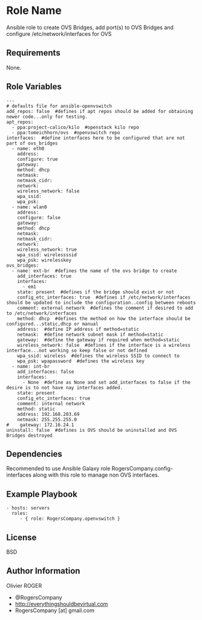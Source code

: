Role Name
=========

Ansible role to create OVS Bridges, add port(s) to OVS Bridges and configure /etc/network/interfaces for OVS

Requirements
------------

None.

Role Variables
--------------

````
---
# defaults file for ansible-openvswitch
add_repos: false  #defines if apt repos should be added for obtaining newer code...only for testing.
apt_repos:
  - ppa:project-calico/kilo  #openstack kilo repo
  - ppa:tomeichhorn/ovs  #openvswitch repo
interfaces:  #define interfaces here to be configured that are not part of ovs_bridges
  - name: eth0
    address:
    configure: true
    gateway:
    method: dhcp
    netmask:
    netmask_cidr:
    network:
    wireless_network: false
    wpa_ssid:
    wpa_psk:
  - name: wlan0
    address:
    configure: false
    gateway:
    method: dhcp
    netmask:
    netmask_cidr:
    network:
    wireless_network: true
    wpa_ssid: wirelessssid
    wpa_psk: wirelesskey
ovs_bridges:
  - name: ext-br  #defines the name of the ovs bridge to create
    add_interfaces: true
    interfaces:
      - em1
    state: present  #defines if the bridge should exist or not
    config_etc_interfaces: true  #defines if /etc/network/interfaces should be updated to include the configuration..config between reboots
    comment: external network  #defines the comment if desired to add to /etc/network/interfaces
    method: dhcp  #defines the method on how the interface should be configured...static,dhcp or manual
    address:  #define IP address if method=static
    netmask:  #define network subnet mask if method=static
    gateway:  #define the gateway if required when method=static
    wireless_network: false  #defines if the interface is a wireless interface...not working so keep false or not defined
    wpa_ssid: wireless  #defines the wireless SSID to connect to
    wpa_psk: wpapassword  #defines the wireless key
  - name: int-br
    add_interfaces: false
    interfaces:
      - None  #define as None and set add_interfaces to false if the desire is to not have nay interfaces added.
    state: present
    config_etc_interfaces: true
    comment: internal network
    method: static
    address: 192.168.203.69
    netmask: 255.255.255.0
#    gateway: 172.16.24.1
uninstall: false  #defines is OVS should be uninstalled and OVS Bridges destroyed
````

Dependencies
------------

Recommended to use Ansible Galaxy role RogersCompany.config-interfaces along with this role to manage non OVS interfaces.

Example Playbook
----------------

    - hosts: servers
      roles:
         - { role: RogersCompany.openvswitch }

License
-------

BSD

Author Information
------------------

Olivier ROGER
- @RogersCompany
- http://everythingshouldbevirtual.com
- RogersCompany [at] gmail.com